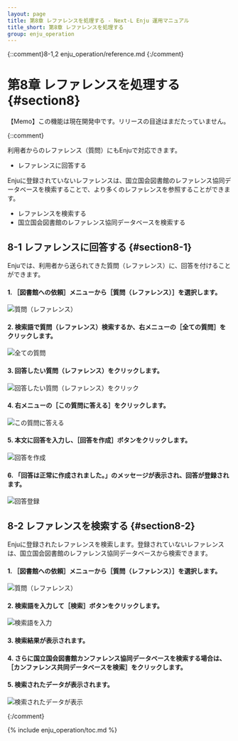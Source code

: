 ```yaml
---
layout: page
title: 第8章 レファレンスを処理する - Next-L Enju 運用マニュアル
title_short: 第8章 レファレンスを処理する
group: enju_operation
---
```


{::comment}8-1,2  enju_operation/reference.md {:/comment}

第8章 レファレンスを処理する {#section8}
=========================================

<div class="alert alert-info memo" markdown="1">【Memo】この機能は現在開発中です。リリースの目途はまだたっていません。 
</div>

{::comment}

利用者からのレファレンス（質問）にもEnjuで対応できます。

* レファレンスに回答する

Enjuに登録されていないレファレンスは、国立国会図書館のレファレンス協同データベースを検索することで、より多くのレファレンスを参照することができます。

* レファレンスを検索する
* 国立国会図書館のレファレンス協同データベースを検索する

8-1 レファレンスに回答する {#section8-1}
-----------------------------------------

Enjuでは、利用者から送られてきた質問（レファレンス）に、回答を付けることができます。

#### 1. ［図書館への依頼］メニューから［質問（レファレンス）］を選択します。  

![質問（レファレンス）](assets/images/image_operation_226.jpg)

#### 2. 検索語で質問（レファレンス）検索するか、右メニューの［全ての質問］をクリックします。  

![全ての質問](assets/images/image_operation_228.jpg)

#### 3. 回答したい質問（レファレンス）をクリックします。  

![回答したい質問（レファレンス）をクリック](assets/images/image_operation_230.jpg)

#### 4. 右メニューの［この質問に答える］をクリックします。  

![この質問に答える](assets/images/image_operation_232.jpg)

#### 5. 本文に回答を入力し、［回答を作成］ボタンをクリックします。  

![回答を作成](assets/images/image_operation_235.jpg)

#### 6. 「回答は正常に作成されました。」のメッセージが表示され、回答が登録されます。  

![回答登録](assets/images/image_operation_236.jpg)

8-2 レファレンスを検索する {#section8-2}
----------------------------------------

Enjuに登録されたレファレンスを検索します。登録されていないレファレンスは、国立国会図書館のレファレンス協同データベースから検索できます。

#### 1. ［図書館への依頼］メニューから［質問（レファレンス）］を選択します。  

![質問（レファレンス）](assets/images/image_operation_237.jpg)

#### 2. 検索語を入力して［検索］ボタンをクリックします。  

![検索語を入力](assets/images/image_operation_239.jpg)

#### 3. 検索結果が表示されます。

#### 4. さらに国立国会図書館カンファレンス協同データベースを検索する場合は、［カンファレンス共同データベースを検索］をクリックします。

#### 5. 検索されたデータが表示されます。  

![検索されたデータが表示](assets/images/image_operation_241.jpg)

{:/comment}

{% include enju_operation/toc.md %}
